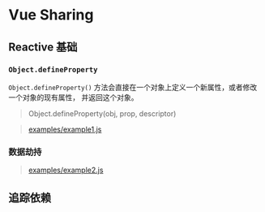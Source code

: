 # Vue Sharing

## Reactive 基础

### `Object.defineProperty`

`Object.defineProperty()` 方法会直接在一个对象上定义一个新属性，或者修改一个对象的现有属性， 并返回这个对象。

> Object.defineProperty(obj, prop, descriptor)

> [examples/example1.js](examples/example1.js)

### 数据劫持

> [examples/example2.js](examples/example2.js)

## 追踪依赖